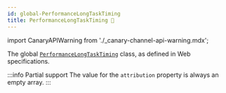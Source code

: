 ```yaml
---
id: global-PerformanceLongTaskTiming
title: PerformanceLongTaskTiming 🧪
---
```


import CanaryAPIWarning from './\_canary-channel-api-warning.mdx';

<CanaryAPIWarning />

The global [`PerformanceLongTaskTiming`](https://developer.mozilla.org/en-US/docs/Web/API/PerformanceLongTaskTiming) class, as defined in Web specifications.

:::info Partial support
The value for the `attribution` property is always an empty array.
:::
